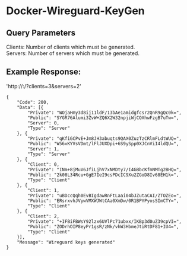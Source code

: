 # Docker-Wireguard-KeyGen
## Query Parameters
Clients: Number of clients which must be generated.\
Servers: Number of servers which must be generated.

## Example Response:
'http://<ip>:<port>/?clients=3&servers=2'
```
{
	"Code": 200,
	"Data": [{
		"Private": "WOjaHmy3d8ij11ldF/13bAe1amidgfcsr2QnR9gQc0k=",
		"Public": "SYGR76Alumi3ZvW+ZQ6X2W32npjiWjCOXhwFzgB7uTw=",
		"Server": 0,
		"Type": "Server"
	}, {
		"Private": "qKfiGCPvE+Jm8JH3abuqts9QAX0ZuzTzCRlmFLdtWUQ=",
		"Public": "W56xKYVsVDmt/lFlJUXDpi+6S9ySpp0XJCnViI4ldQU=",
		"Server": 1,
		"Type": "Server"
	}, {
		"Client": 0,
		"Private": "INm+8jMuV6JfiLjhV7xNMDty7/I4GBbcKfmNMTg2BHQ=",
		"Public": "2k08L34Rcu+GgE7IeI9csPDcIC9Xu2ZGoD8Iv68EH1k=",
		"Type": "Client"
	}, {
		"Client": 1,
		"Private": "uBDccQqh0EvBIgdawRnFtLaai04bJZutaCAI/ZTOZEo=",
		"Public": "ERsrxvhJVywVMXWJWtCAa0XmDw/0R1BPYPyosSImCTY=",
		"Type": "Client"
	}, {
		"Client": 2,
		"Private": "+IFBiFBWsY92lzx6UVlPc71ubxx/IKBp3d0uZ39cpVI=",
		"Public": "ZODrhOIP8eyPr1gsR/zNk/vhW3HbmeJtiRtDF81+IU4=",
		"Type": "Client"
	}],
	"Message": "Wireguard keys generated"
}
```
